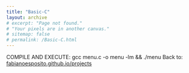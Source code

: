 ```yaml
---
title: "Basic-C"
layout: archive
# excerpt: "Page not found."
# "Your pixels are in another canvas."
# sitemap: false
# permalink: /Basic-C.html
---
```

<!-- # Basic-C -->

COMPILE AND EXECUTE: gcc menu.c -o menu -lm && ./menu
Back to: [fabianoesposito.github.io/projects](https://fabianoesposito.github.io/projects/)